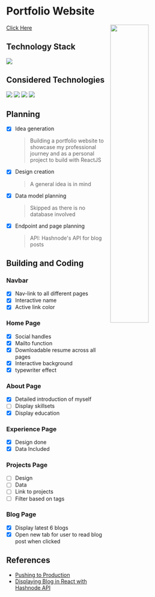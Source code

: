 # Portfolio Website

[Click Here](https://leerenjie.github.io/Portfolio/)
<img src="https://media.giphy.com/media/836HiJc7pgzy8iNXCn/giphy.gif" align="right"  width="45%"/>

## Technology Stack
<p>
<img src="https://img.shields.io/badge/react%20-%2320232a.svg?&style=for-the-badge&logo=react" >
</p>

## Considered Technologies
<p>
<img src="https://img.shields.io/badge/-Threejs%20-black?style=for-the-badge&logo=three.js">
<img src="https://img.shields.io/badge/-Firebasae%20-black?style=for-the-badge&logo=firebase">
<img src="https://img.shields.io/badge/-sass%20-black?style=for-the-badge&logo=sass">
  <img src="https://img.shields.io/badge/-mailchimp%20-black?style=for-the-badge&logo=mailchimp">
</p>

## Planning

- [x] Idea generation
  > Building a portfolio website to showcase my professional journey and as a personal project to build with ReactJS
- [x] Design creation
  > A general idea is in mind
- [x] Data model planning
  > Skipped as there is no database involved
- [x] Endpoint and page planning
  > API: Hashnode's API for blog posts

## Building and Coding

### Navbar
- [x] Nav-link to all different pages
- [x] Interactive name
- [x] Active link color

### Home Page
- [x] Social handles
- [x] Mailto function
- [x] Downloadable resume across all pages
- [x] Interactive background
- [x] typewriter effect

### About Page 
- [x] Detailed introduction of myself
- [ ] Display skillsets
- [x] Display education

### Experience Page 
- [x] Design done
- [x] Data Included

### Projects Page 
- [ ] Design
- [ ] Data 
- [ ] Link to projects
- [ ] Filter based on tags

### Blog Page
- [x] Display latest 6 blogs
- [x] Open new tab for user to read blog post when clicked

## References
- [Pushing to Production](https://dev.to/yuribenjamin/how-to-deploy-react-app-in-github-pages-2a1f)
- [Displaying Blog in React with Hashnode API](https://blog.rutikwankhade.dev/adding-your-blogs-on-a-portfolio-with-react-and-hashnode-api)
